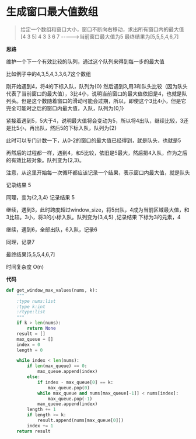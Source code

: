# 生成窗口最大值数组

> 给定一个数组和窗口大小，窗口不断向右移动，求出所有窗口内的最大值
[4  3  5]  4  3  3  6  7 ----->当前窗口最大值为5
最终结果为[5,5,5,4,6,7]

**思路**

维护一个下一个有效比较的队列，通过这个队列来得到每一步的最大值

比如例子中的4,3,5,4,3,3,6,7这个数组

刚开始遇到4，将4的下标入队，队列为{0}
然后遇到3,用3和队头比较（因为队头代表了当前窗口的最大值），3比4小，说明当前窗口的最大值依旧是4，也就是队列头。但是这个数随着窗口的滑动可能会过期，所以，即使这个3比4小，但是它完全可能时之后的窗口内最大值，入队，队列为{0,1}

紧接着遇到5，5大于4，说明最大值将会变动为5，所以将4出队，继续比较，3还是比5小，再出队，然后5的下标入队，队列为{2}

此时可以专门计数一下，从0-2的窗口的最大值已经得到，就是队头，也就是5

再然后的过程都一样，遇到4，和5比较，依旧是5最大，然后把4入队，作为之后的有效比较对象。队列变为{2,3}。

注意，从这里开始每一次循环都应该记录一个结果，表示窗口内最大值，就是队头

记录结果 5

同理，变为{2,3,4}  记录结果 5

继续，遇到3，此时跨度超过window_size，将5出队，4成为当前区域最大值，和3比较。3小，将3的小标入队。队列变为{3,4,5} ,记录结果 下标为3的元素，4

继续，遇到6，全部出队，6入队，记录6

同理，记录7

最终结果[5,5,5,4,6,7]

时间复杂度 O(n)

**代码**

```python
def get_window_max_values(nums, k):
    """
    :type nums:list
    :type k:int
    :rtype:list
    """
    if k > len(nums):
        return None
    result = []
    max_queue = []
    index = 0
    length = 0

    while index < len(nums):
        if len(max_queue) == 0:
            max_queue.append(index)
        else:
            if index - max_queue[0] == k:
                max_queue.pop(0)
            while max_queue and nums[max_queue[-1]] < nums[index]:
                max_queue.pop(-1)
            max_queue.append(index)
        length += 1
        if length >= k:
            result.append(nums[max_queue[0]])
        index += 1
    return result
```




